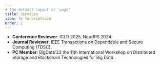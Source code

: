 ```yaml
---
# the default layout is 'page'
title: Services
icon: fa fa-briefcase
order: 2
---
```


<!-- ## Conference Services -->

- **Conference Reviewer**: ICLR 2025, NeurIPS 2024.
- **Journal Reviewer**: IEEE Transactions on Dependable and Secure Computing (TDSC).
- **PC Member**: BigData'23 the 11th International Workshop on Distributed Storage and Blockchain Technologies for Big Data.
